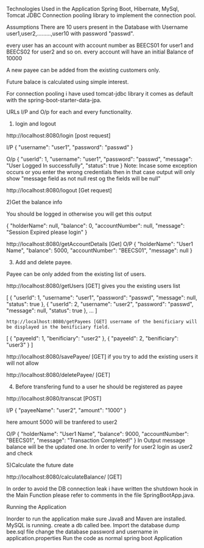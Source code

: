 Technologies Used in the Application
		Spring Boot,
		Hibernate,
		MySql,
		Tomcat JDBC Connection pooling library to implement the connection pool.



		
Assumptions
 There are 10 users present in the Database with Username user1,user2,.........,user10 with password "passwd".
 
 every user has an account with account number as BEECS01 for user1  and BEECS02 for user2 and so on.
 every account will have an initial Balance of 10000
 
 A new payee can be added from the existing customers only.

Future balace is calculated using simple interest.

For connection pooling i have used tomcat-jdbc library it comes as default with the spring-boot-starter-data-jpa.




URLs I/P and O/p for each and every functionality.

1) login and logout

http://localhost:8080/login    [post request]

I/P
{
    "username": "user1",
    "password": "passwd"
}

O/p
{
    "userId": 1,
    "username": "user1",
    "password": "passwd",
    "message": "User Logged In successfully",
    "status": true
}
Note: Incase some exception occurs or you enter the wrong credentials then in that case output will only show "message field as not null rest og the fields will be null"

http://localhost:8080/logout [Get request]

 2)Get the balance info
 
 You should be logged in otherwise you will get this output
 
 {
    "holderName": null,
    "balance": 0,
    "accountNumber": null,
    "message": "Session Expired please login"
}
 
 
 http://localhost:8080/getAccountDetails [Get]
 O/P
{
    "holderName": "User1 Name",
    "balance": 5000,
    "accountNumber": "BEECS01",
    "message": null
} 
 
 
 
 3) Add and delete payee.
 
 Payee can be only added from the existing list of users.
 
 http://localhost:8080/getUsers [GET] gives you the existing users list

[
    {
        "userId": 1,
        "username": "user1",
        "password": "passwd",
        "message": null,
        "status": true
    },
    {
        "userId": 2,
        "username": "user2",
        "password": "passwd",
        "message": null,
        "status": true
    },
...
]

	http://localhost:8080/getPayees [GET] username of the benificiary will be displayed in the benificiary field.
	
	
[
    {
        "payeeId": 1,
        "benificiary": "user2"
    },
    {
        "payeeId": 2,
        "benificiary": "user3"
    }
]

http://localhost:8080/savePayee/<username>  [GET]   if you try to add the existing users it will not allow

http://localhost:8080/deletePayee/<username>  [GET]


4) Before transfering fund to a user he should be registered as payee

http://localhost:8080/transcat [POST]

I/P
{
    "payeeName": "user2",
    "amount": "1000"
}

here amount 5000 will be tranfered to user2

O/P
{
    "holderName": "User1 Name",
    "balance": 9000,
    "accountNumber": "BEECS01",
    "message": "Transaction Completed!"
}
In Output message balance will be the updated one. In order to verify for user2 login as user2 and check

5)Calculate the future date

http://localhost:8080/calculateBalance/<future date in YYYY-MM-dd format> [GET]



In order to avoid the DB connection leak i have written the shutdown hook in the Main Function please refer to comments in the file SpringBootApp.java.



Running the Application

Inorder to run the application make sure Java8 and Maven are installed. MySQL is running.
create a db called bee.
Import the database dump bee.sql file
change the database password and username in application.properties
Run the code as normal spring boot Application
